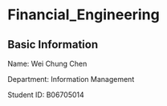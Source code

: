 # Financial_Engineering

## Basic Information
 Name: Wei Chung Chen
 
 Department: Information Management

 Student ID: B06705014
